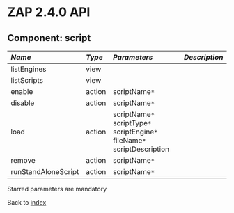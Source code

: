 # ZAP 2.4.0 API
## Component: script
| _Name_ | _Type_ | _Parameters_ | _Description_ |
|:-------|:-------|:-------------|:--------------|
| listEngines| view   |              |               |
| listScripts| view   |              |               |
| enable | action | scriptName`*`  |               |
| disable| action | scriptName`*`  |               |
| load   | action | scriptName`*` scriptType`*` scriptEngine`*` fileName`*` scriptDescription  |               |
| remove | action | scriptName`*`  |               |
| runStandAloneScript| action | scriptName`*`  |               |

Starred parameters are mandatory

Back to [index](ApiGen_Index)
